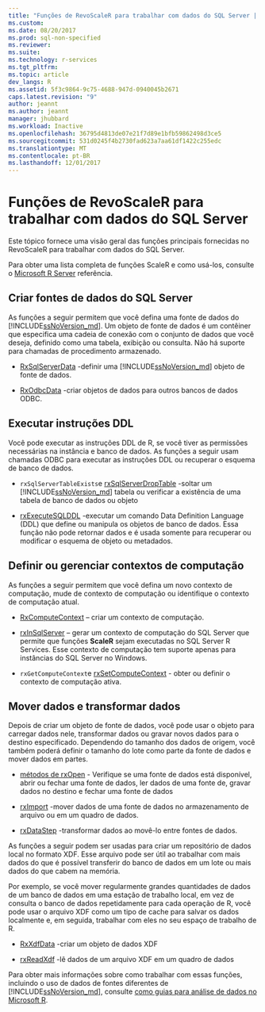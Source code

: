 ```yaml
---
title: "Funções de RevoScaleR para trabalhar com dados do SQL Server | Microsoft Docs"
ms.custom: 
ms.date: 08/20/2017
ms.prod: sql-non-specified
ms.reviewer: 
ms.suite: 
ms.technology: r-services
ms.tgt_pltfrm: 
ms.topic: article
dev_langs: R
ms.assetid: 5f3c9864-9c75-4688-947d-0940045b2671
caps.latest.revision: "9"
author: jeannt
ms.author: jeannt
manager: jhubbard
ms.workload: Inactive
ms.openlocfilehash: 36795d4813de07e21f7d89e1bfb59862498d3ce5
ms.sourcegitcommit: 531d0245f4b2730fad623a7aa61df1422c255edc
ms.translationtype: MT
ms.contentlocale: pt-BR
ms.lasthandoff: 12/01/2017
---
```

# <a name="revoscaler-functions-for-working-with-sql-server-data"></a>Funções de RevoScaleR para trabalhar com dados do SQL Server

Este tópico fornece uma visão geral das funções principais fornecidas no RevoScaleR para trabalhar com dados do SQL Server.

Para obter uma lista completa de funções ScaleR e como usá-los, consulte o [Microsoft R Server](https://docs.microsoft.com/r-server/r-reference/revoscaler/revoscaler) referência.

## <a name="create-sql-server-data-sources"></a>Criar fontes de dados do SQL Server

As funções a seguir permitem que você defina uma fonte de dados do [!INCLUDE[ssNoVersion_md](../../includes/ssnoversion-md.md)]. Um objeto de fonte de dados é um contêiner que especifica uma cadeia de conexão com o conjunto de dados que você deseja, definido como uma tabela, exibição ou consulta. Não há suporte para chamadas de procedimento armazenado.

+ [RxSqlServerData](https://docs.microsoft.com/r-server/r-reference/revoscaler/rxsqlserverdata) -definir uma [!INCLUDE[ssNoVersion_md](../../includes/ssnoversion-md.md)] objeto de fonte de dados.

+ [RxOdbcData](https://docs.microsoft.com/r-server/r-reference/revoscaler/rxodbcdata) -criar objetos de dados para outros bancos de dados ODBC. 

## <a name="perform-ddl-statements"></a>Executar instruções DDL

Você pode executar as instruções DDL de R, se você tiver as permissões necessárias na instância e banco de dados. As funções a seguir usam chamadas ODBC para executar as instruções DDL ou recuperar o esquema de banco de dados.

+ `rxSqlServerTableExists`e [rxSqlServerDropTable](https://docs.microsoft.com/r-server/r-reference/revoscaler/rxsqlserverdroptable) -soltar um [!INCLUDE[ssNoVersion_md](../../includes/ssnoversion-md.md)] tabela ou verificar a existência de uma tabela de banco de dados ou objeto

+ [rxExecuteSQLDDL](https://docs.microsoft.com/r-server/r-reference/revoscaler/rxexecutesqlddl) -executar um comando Data Definition Language (DDL) que define ou manipula os objetos de banco de dados. Essa função não pode retornar dados e é usada somente para recuperar ou modificar o esquema de objeto ou metadados.

## <a name="define-or-manage-compute-contexts"></a>Definir ou gerenciar contextos de computação

As funções a seguir permitem que você defina um novo contexto de computação, mude de contexto de computação ou identifique o contexto de computação atual.

+ [RxComputeContext](https://docs.microsoft.com/r-server/r-reference/revoscaler/rxcomputecontext) – criar um contexto de computação.

+ [rxInSqlServer](https://docs.microsoft.com/r-server/r-reference/revoscaler/rxinsqlserver) – gerar um contexto de computação do SQL Server que permite que funções **ScaleR** sejam executadas no SQL Server R Services. Esse contexto de computação tem suporte apenas para instâncias do SQL Server no Windows.

+ `rxGetComputeContext`e [rxSetComputeContext](https://docs.microsoft.com/r-server/r-reference/revoscaler/rxgetcomputecontext) - obter ou definir o contexto de computação ativa.

## <a name="move-data-and-transform-data"></a>Mover dados e transformar dados

Depois de criar um objeto de fonte de dados, você pode usar o objeto para carregar dados nele, transformar dados ou gravar novos dados para o destino especificado. Dependendo do tamanho dos dados de origem, você também poderá definir o tamanho do lote como parte da fonte de dados e mover dados em partes.

+ [métodos de rxOpen](https://docs.microsoft.com/r-server/r-reference/revoscaler/rxopen-methods) - Verifique se uma fonte de dados está disponível, abrir ou fechar uma fonte de dados, ler dados de uma fonte de, gravar dados no destino e fechar uma fonte de dados

+ [rxImport](https://docs.microsoft.com/r-server/r-reference/revoscaler/rximport) -mover dados de uma fonte de dados no armazenamento de arquivo ou em um quadro de dados.

+ [rxDataStep](https://docs.microsoft.com/r-server/r-reference/revoscaler/rxdatastep) -transformar dados ao movê-lo entre fontes de dados.

As funções a seguir podem ser usadas para criar um repositório de dados local no formato XDF. Esse arquivo pode ser útil ao trabalhar com mais dados do que é possível transferir do banco de dados em um lote ou mais dados do que cabem na memória.

Por exemplo, se você mover regularmente grandes quantidades de dados de um banco de dados em uma estação de trabalho local, em vez de consulta o banco de dados repetidamente para cada operação de R, você pode usar o arquivo XDF como um tipo de cache para salvar os dados localmente e, em seguida, trabalhar com eles no seu espaço de trabalho de R.

+ [RxXdfData](https://docs.microsoft.com/r-server/r-reference/revoscaler/rxxdfdata) -criar um objeto de dados XDF

+ [rxReadXdf](https://docs.microsoft.com/r-server/r-reference/revoscaler/rxreadxdf) -lê dados de um arquivo XDF em um quadro de dados

Para obter mais informações sobre como trabalhar com essas funções, incluindo o uso de dados de fontes diferentes de [!INCLUDE[ssNoVersion_md](../../includes/ssnoversion-md.md)], consulte [como guias para análise de dados no Microsoft R](https://docs.microsoft.com/r-server/r/how-to-introduction).
